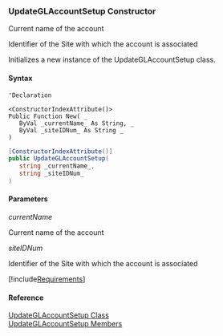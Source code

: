 ﻿### UpdateGLAccountSetup Constructor

Current name of the account

Identifier of the Site with which the account is associated

Initializes a new instance of the UpdateGLAccountSetup class.

#### Syntax

```vbnet
'Declaration

<ConstructorIndexAttribute()>
Public Function New( _
   ByVal _currentName_ As String, _
   ByVal _siteIDNum_ As String _
)
```

```csharp
[ConstructorIndexAttribute()]
public UpdateGLAccountSetup( 
   string _currentName_,
   string _siteIDNum_
)
```

#### Parameters

_currentName_

Current name of the account

_siteIDNum_

Identifier of the Site with which the account is associated

[!include[Requirements](../partials/requirements.md)]

#### Reference

[UpdateGLAccountSetup Class](FChoice.Toolkits.Clarify~FChoice.Toolkits.Clarify.Logistics.UpdateGLAccountSetup.md)  
[UpdateGLAccountSetup Members](FChoice.Toolkits.Clarify~FChoice.Toolkits.Clarify.Logistics.UpdateGLAccountSetup_members.md)